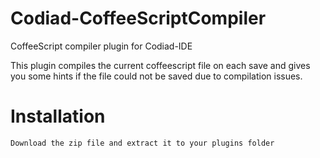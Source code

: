 Codiad-CoffeeScriptCompiler
===========================

CoffeeScript compiler plugin for Codiad-IDE

This plugin compiles the current coffeescript file on each save and gives you some 
hints if the file could not be saved due to compilation issues.

Installation
============

	Download the zip file and extract it to your plugins folder

